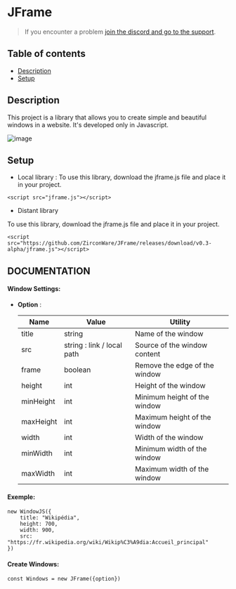 # JFrame

> If you encounter a problem [join the discord and go to the support](https://discord.gg/8BnPPR89MG).

## Table of contents
* [Description](#description)
* [Setup](#setup)

## Description
This project is a library that allows you to create simple and beautiful windows in a website.
It's developed only in Javascript.

![image](https://user-images.githubusercontent.com/46485459/135723707-ac0c8fe9-fbe7-4d3d-a2b7-85d5a6378e6c.png)
	
## Setup
* Local library :
To use this library, download the jframe.js file and place it in your project.

```
<script src="jframe.js"></script>
```

* Distant library

To use this library, download the jframe.js file and place it in your project.

```
<script src="https://github.com/ZirconWare/JFrame/releases/download/v0.3-alpha/jframe.js"></script>
```
## DOCUMENTATION

#### Window Settings:
* **Option** :

    **Name**|**Value**|**Utility**
    -----|-----|-----
    title|string|Name of the window
    src|string : link / local path|Source of the window content
    frame|boolean|Remove the edge of the window
    height|int|Height of the window
    minHeight|int|Minimum height of the window
    maxHeight|int|Maximum height of the window
    width|int|Width of the window
    minWidth|int|Minimum width of the window
    maxWidth|int|Maximum width of the window


#### Exemple:

```
new WindowJS({
	title: "Wikipédia",
	height: 700,
	width: 900,
	src: "https://fr.wikipedia.org/wiki/Wikip%C3%A9dia:Accueil_principal"
})
```
#### Create Windows:
```
const Windows = new JFrame({option})
```
